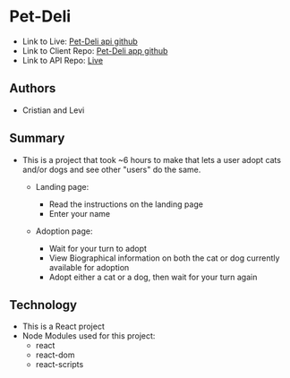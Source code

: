 # Pet-Deli
+ Link to Live: [Pet-Deli api github](https://github.com/thinkful-ei-cheetah/cristian-levi-petful-server)
+ Link to Client Repo: [Pet-Deli app github](https://github.com/thinkful-ei-cheetah/cristian-levi-petful-client)
+ Link to API Repo: [Live](https://pet-deli.levipaulk.now.sh/)

## Authors 
+ Cristian and Levi

## Summary

+ This is a project that took ~6 hours to make that lets a user adopt cats and/or dogs and see other "users" do the same.

  + Landing page:
    + Read the instructions on the landing page
    + Enter your name

  + Adoption page:
    + Wait for your turn to adopt
    + View Biographical information on both the cat or dog currently available for adoption
    + Adopt either a cat or a dog, then wait for your turn again

## Technology
+ This is a React project
+ Node Modules used for this project:
  + react
  + react-dom
  + react-scripts